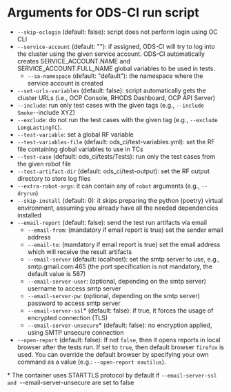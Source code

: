 # Arguments for ODS-CI run script
* ```--skip-oclogin``` (default: false): script does not perform login using OC CLI
* ```--service-account``` (default: ""): if assigned, ODS-CI will try to log into the cluster using the given service account.
            ODS-CI automatically creates SERVICE_ACCOUNT.NAME and SERVICE_ACCOUNT.FULL_NAME global variables to be used in tests.
    * ```--sa-namespace``` (default: "default"): the namespace where the service account is created
* ```--set-urls-variables``` (default: false): script automatically gets the cluster URLs (i.e., OCP Console, RHODS Dashboard, OCP API Server)
* ```--include```: run only test cases with the given tags (e.g., ```--include Smoke```--include XYZ)
* ```--exclude```: do not run the test cases with the given tag (e.g., ```--exclude LongLastingTC```).
* ```--test-variable```: set a global RF variable
* ```--test-variables-file``` (default: ods_ci/test-variables.yml): set the RF file containing global variables to use in TCs
* ```--test-case``` (default: ods_ci/tests/Tests): run only the test cases from the given robot file
* ```--test-artifact-dir``` (default: ods_ci/test-output): set the RF output directory to store log files
* ```--extra-robot-args```: it can contain any of ```robot``` arguments (e.g., ```--dryrun```)
* ```--skip-install``` (default: 0): it skips preparing the python (poetry) virtual environment, assuming you already have all the needed dependencies installed
* ```--email-report``` (default: false): send the test run artifacts via email
    * ```--email-from```: (mandatory if email report is true) set the sender email address
    * ```--email-to```: (mandatory if email report is true) set the email address which will receive the result artifacts
    * ```--email-server``` (default: localhost): set the smtp server to use, e.g., smtp.gmail.com:465 (the port specification is not mandatory, the default value is 587)
    * ```--email-server-user```: (optional, depending on the smtp server) username to access smtp server
    * ```--email-server-pw```: (optional, depending on the smtp server) password to access smtp server
    * ```--email-server-ssl```* (default: false): if true, it forces the usage of encrypted connection (TLS)
    * ```--email-server-unsecure```* (default: false): no encryption applied, using SMTP unsecure connection
* ```--open-report``` (default: false): If not `false`, then it opens reports in local browser after the tests run. If set to `true`, then default browser `firefox` is used. You can override the default browser by specifying your own command as a value (e.g.: `--open-report nautilus`).

\* The container uses STARTTLS protocol by default if ```--email-server-ssl and ```--email-server-unsecure are set to false